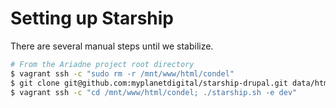 Setting up Starship
===================

There are several manual steps until we stabilize.

```sh
# From the Ariadne project root directory
$ vagrant ssh -c "sudo rm -r /mnt/www/html/condel"
$ git clone git@github.com:myplanetdigital/starship-drupal.git data/html/condel
$ vagrant ssh -c "cd /mnt/www/html/condel; ./starship.sh -e dev"
```

